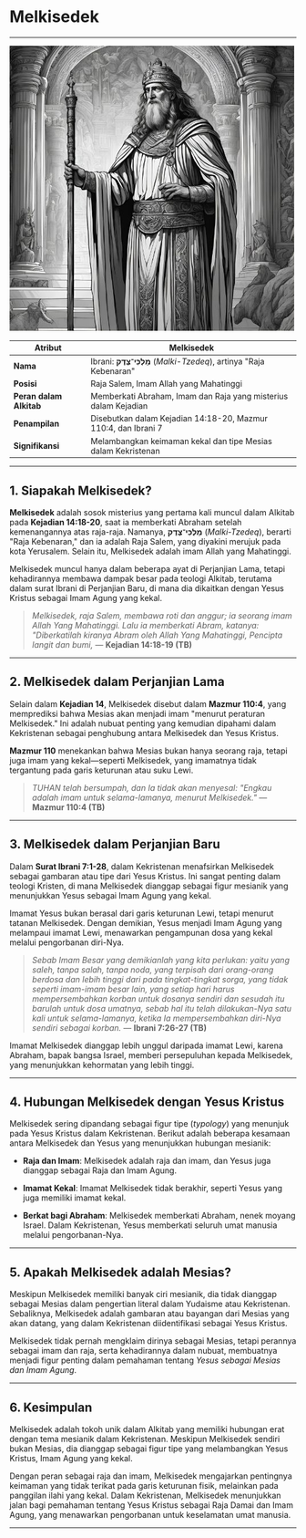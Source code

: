 # Melkisedek

---

![Melkisedek dalam Perjanjian Lama, tipe mesianik yang merujuk pada Yesus sebagai Imam Agung](data/img/melkisedek.jpg)

| **Atribut** | **Melkisedek** |
|---|---|
| **Nama** | Ibrani: **מַלְכִּי־צֶדֶק** (*Malki-Tzedeq*), artinya "Raja Kebenaran" |
| **Posisi** | Raja Salem, Imam Allah yang Mahatinggi |
| **Peran dalam Alkitab** | Memberkati Abraham, Imam dan Raja yang misterius dalam Kejadian |
| **Penampilan** | Disebutkan dalam Kejadian 14:18-20, Mazmur 110:4, dan Ibrani 7 |
| **Signifikansi** | Melambangkan keimaman kekal dan tipe Mesias dalam Kekristenan |

---

## 1. Siapakah Melkisedek?

**Melkisedek** adalah sosok misterius yang pertama kali muncul dalam Alkitab pada **Kejadian 14:18-20**, saat ia memberkati Abraham setelah kemenangannya atas raja-raja. Namanya, **מַלְכִּי־צֶדֶק** (*Malki-Tzedeq*), berarti "Raja Kebenaran," dan ia adalah Raja Salem, yang diyakini merujuk pada kota Yerusalem. Selain itu, Melkisedek adalah imam Allah yang Mahatinggi.

Melkisedek muncul hanya dalam beberapa ayat di Perjanjian Lama, tetapi kehadirannya membawa dampak besar pada teologi Alkitab, terutama dalam surat Ibrani di Perjanjian Baru, di mana dia dikaitkan dengan Yesus Kristus sebagai Imam Agung yang kekal.

> *Melkisedek, raja Salem, membawa roti dan anggur; ia seorang imam Allah Yang Mahatinggi.*
*Lalu ia memberkati Abram, katanya: "Diberkatilah kiranya Abram oleh Allah Yang Mahatinggi, Pencipta langit dan bumi,*
> — **Kejadian 14:18-19 (TB)**

---

## 2. Melkisedek dalam Perjanjian Lama

Selain dalam **Kejadian 14**, Melkisedek disebut dalam **Mazmur 110:4**, yang memprediksi bahwa Mesias akan menjadi imam "menurut peraturan Melkisedek." Ini adalah nubuat penting yang kemudian dipahami dalam Kekristenan sebagai penghubung antara Melkisedek dan Yesus Kristus.

**Mazmur 110** menekankan bahwa Mesias bukan hanya seorang raja, tetapi juga imam yang kekal—seperti Melkisedek, yang imamatnya tidak tergantung pada garis keturunan atau suku Lewi.

> *TUHAN telah bersumpah, dan Ia tidak akan menyesal: "Engkau adalah imam untuk selama-lamanya, menurut Melkisedek."*
> — **Mazmur 110:4 (TB)**

---

## 3. Melkisedek dalam Perjanjian Baru

Dalam **Surat Ibrani 7:1-28**, dalam Kekristenan menafsirkan Melkisedek sebagai gambaran atau tipe dari Yesus Kristus. Ini sangat penting dalam teologi Kristen, di mana Melkisedek dianggap sebagai figur mesianik yang menunjukkan Yesus sebagai Imam Agung yang kekal.

Imamat Yesus bukan berasal dari garis keturunan Lewi, tetapi menurut tatanan Melkisedek. Dengan demikian, Yesus menjadi Imam Agung yang melampaui imamat Lewi, menawarkan pengampunan dosa yang kekal melalui pengorbanan diri-Nya.

> *Sebab Imam Besar yang demikianlah yang kita perlukan: yaitu yang saleh, tanpa salah, tanpa noda, yang terpisah dari orang-orang berdosa dan lebih tinggi dari pada tingkat-tingkat sorga, yang tidak seperti imam-imam besar lain, yang setiap hari harus mempersembahkan korban untuk dosanya sendiri dan sesudah itu barulah untuk dosa umatnya, sebab hal itu telah dilakukan-Nya satu kali untuk selama-lamanya, ketika Ia mempersembahkan diri-Nya sendiri sebagai korban.*
> — **Ibrani 7:26-27 (TB)**

Imamat Melkisedek dianggap lebih unggul daripada imamat Lewi, karena Abraham, bapak bangsa Israel, memberi persepuluhan kepada Melkisedek, yang menunjukkan kehormatan yang lebih tinggi.

---

## 4. Hubungan Melkisedek dengan Yesus Kristus

Melkisedek sering dipandang sebagai figur tipe (*typology*) yang menunjuk pada Yesus Kristus dalam Kekristenan. Berikut adalah beberapa kesamaan antara Melkisedek dan Yesus yang menunjukkan hubungan mesianik:

- **Raja dan Imam**: Melkisedek adalah raja dan imam, dan Yesus juga dianggap sebagai Raja dan Imam Agung.

- **Imamat Kekal**: Imamat Melkisedek tidak berakhir, seperti Yesus yang juga memiliki imamat kekal.

- **Berkat bagi Abraham**: Melkisedek memberkati Abraham, nenek moyang Israel. Dalam Kekristenan, Yesus memberkati seluruh umat manusia melalui pengorbanan-Nya.

---

## 5. Apakah Melkisedek adalah Mesias?

Meskipun Melkisedek memiliki banyak ciri mesianik, dia tidak dianggap sebagai Mesias dalam pengertian literal dalam Yudaisme atau Kekristenan. Sebaliknya, Melkisedek adalah gambaran atau bayangan dari Mesias yang akan datang, yang dalam Kekristenan diidentifikasi sebagai Yesus Kristus.

Melkisedek tidak pernah mengklaim dirinya sebagai Mesias, tetapi perannya sebagai imam dan raja, serta kehadirannya dalam nubuat, membuatnya menjadi figur penting dalam pemahaman tentang *Yesus sebagai Mesias dan Imam Agung*.

---

## 6. Kesimpulan

Melkisedek adalah tokoh unik dalam Alkitab yang memiliki hubungan erat dengan tema mesianik dalam Kekristenan. Meskipun Melkisedek sendiri bukan Mesias, dia dianggap sebagai figur tipe yang melambangkan Yesus Kristus, Imam Agung yang kekal.

Dengan peran sebagai raja dan imam, Melkisedek mengajarkan pentingnya keimaman yang tidak terikat pada garis keturunan fisik, melainkan pada panggilan ilahi yang kekal. Dalam Kekristenan, Melkisedek menunjukkan jalan bagi pemahaman tentang Yesus Kristus sebagai Raja Damai dan Imam Agung, yang menawarkan pengorbanan untuk keselamatan umat manusia.

---
